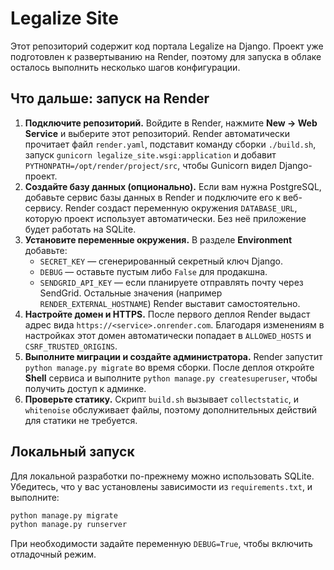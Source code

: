 # Legalize Site

Этот репозиторий содержит код портала Legalize на Django. Проект уже подготовлен к развертыванию на Render, поэтому для запуска в облаке осталось выполнить несколько шагов конфигурации.

## Что дальше: запуск на Render
1. **Подключите репозиторий.** Войдите в Render, нажмите **New → Web Service** и выберите этот репозиторий. Render автоматически прочитает файл `render.yaml`, подставит команду сборки `./build.sh`, запуск `gunicorn legalize_site.wsgi:application` и добавит `PYTHONPATH=/opt/render/project/src`, чтобы Gunicorn видел Django-проект.
2. **Создайте базу данных (опционально).** Если вам нужна PostgreSQL, добавьте сервис базы данных в Render и подключите его к веб-сервису. Render создаст переменную окружения `DATABASE_URL`, которую проект использует автоматически. Без неё приложение будет работать на SQLite.
3. **Установите переменные окружения.** В разделе **Environment** добавьте:
   - `SECRET_KEY` — сгенерированный секретный ключ Django.
   - `DEBUG` — оставьте пустым либо `False` для продакшна.
   - `SENDGRID_API_KEY` — если планируете отправлять почту через SendGrid.
   Остальные значения (например `RENDER_EXTERNAL_HOSTNAME`) Render выставит самостоятельно.
4. **Настройте домен и HTTPS.** После первого деплоя Render выдаст адрес вида `https://<service>.onrender.com`. Благодаря изменениям в настройках этот домен автоматически попадает в `ALLOWED_HOSTS` и `CSRF_TRUSTED_ORIGINS`.
5. **Выполните миграции и создайте администратора.** Render запустит `python manage.py migrate` во время сборки. После деплоя откройте **Shell** сервиса и выполните `python manage.py createsuperuser`, чтобы получить доступ к админке.
6. **Проверьте статику.** Скрипт `build.sh` вызывает `collectstatic`, и `whitenoise` обслуживает файлы, поэтому дополнительных действий для статики не требуется.

## Локальный запуск
Для локальной разработки по-прежнему можно использовать SQLite. Убедитесь, что у вас установлены зависимости из `requirements.txt`, и выполните:

```bash
python manage.py migrate
python manage.py runserver
```

При необходимости задайте переменную `DEBUG=True`, чтобы включить отладочный режим.
